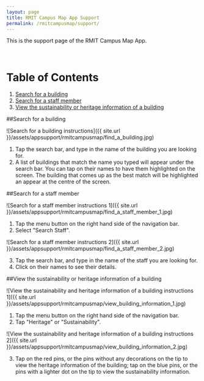 ```yaml
---
layout: page
title: RMIT Campus Map App Support
permalink: /rmitcampusmap/support/
---
```


This is the support page of the RMIT Campus Map App.

<br>

# Table of Contents
1. [Search for a building](#search-for-a-building)
2. [Search for a staff member](#search-for-a-staff-member)
3. [View the sustainability or heritage information of a building](#view-the-sustainability-or-heritage-information-of-a-building)

##Search for a building

![Search for a building instructions]({{ site.url }}/assets/appsupport/rmitcampusmap/find_a_building.jpg)

1. Tap the search bar, and type in the name of the building you are looking for.
2. A list of buildings that match the name you typed will appear under the search bar. You can tap on their names to have them highlighted on the screen. The building that comes up as the best match will be highlighted an appear at the centre of the screen.

##Search for a staff member

![Search for a staff member instructions 1]({{ site.url }}/assets/appsupport/rmitcampusmap/find_a_staff_member_1.jpg)

1. Tap the menu button on the right hand side of the navigation bar.
2. Select "Search Staff".

![Search for a staff member instructions 2]({{ site.url }}/assets/appsupport/rmitcampusmap/find_a_staff_member_2.jpg)

3. Tap the search bar, and type in the name of the staff you are looking for.
4. Click on their names to see their details.

##View the sustainability or heritage information of a building

![View the sustainability and heritage information of a building instructions 1]({{ site.url }}/assets/appsupport/rmitcampusmap/view_building_information_1.jpg)

1. Tap the menu button on the right hand side of the navigation bar.
2. Tap "Heritage" or "Sustainability".

![View the sustainability and heritage information of a building instructions 2]({{ site.url }}/assets/appsupport/rmitcampusmap/view_building_information_2.jpg)

3. Tap on the red pins, or the pins without any decorations on the tip to view the heritage information of the building; tap on the blue pins, or the pins with a lighter dot on the tip to view the sustainability information.
